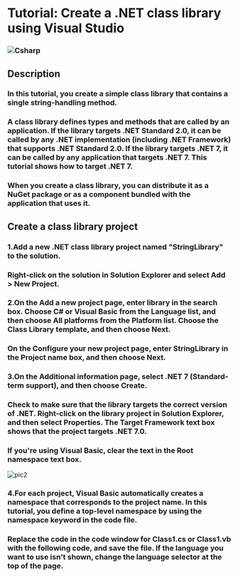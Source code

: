 # Tutorial: Create a .NET class library using Visual Studio
### ![Csharp](https://github.com/NicoleKelsey/WebsiteREADME/assets/127091448/648c721c-49e4-4d9b-809a-2aa98c23391e)


## Description

### In this tutorial, you create a simple class library that contains a single string-handling method.

### A class library defines types and methods that are called by an application. If the library targets .NET Standard 2.0, it can be called by any .NET implementation (including .NET Framework) that supports .NET Standard 2.0. If the library targets .NET 7, it can be called by any application that targets .NET 7. This tutorial shows how to target .NET 7.

### When you create a class library, you can distribute it as a NuGet package or as a component bundled with the application that uses it.

## Create a class library project

### 1.Add a new .NET class library project named "StringLibrary" to the solution.

### Right-click on the solution in Solution Explorer and select Add > New Project.

### 2.On the Add a new project page, enter library in the search box. Choose C# or Visual Basic from the Language list, and then choose All platforms from the Platform list. Choose the Class Library template, and then choose Next.

### On the Configure your new project page, enter StringLibrary in the Project name box, and then choose Next.

### 3.On the Additional information page, select .NET 7 (Standard-term support), and then choose Create.

### Check to make sure that the library targets the correct version of .NET. Right-click on the library project in Solution Explorer, and then select Properties. The Target Framework text box shows that the project targets .NET 7.0.

### If you're using Visual Basic, clear the text in the Root namespace text box.

![pic2](https://github.com/NicoleKelsey/WebsiteREADME/assets/127091448/b6a88b2a-6cd8-459b-893f-4c3836b3ff4a)

### 4.For each project, Visual Basic automatically creates a namespace that corresponds to the project name. In this tutorial, you define a top-level namespace by using the namespace keyword in the code file.

### Replace the code in the code window for Class1.cs or Class1.vb with the following code, and save the file. If the language you want to use isn't shown, change the language selector at the top of the page.
